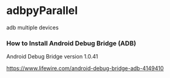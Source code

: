 # adbpyParallel
adb multiple devices

### How to Install Android Debug Bridge (ADB)
Android Debug Bridge version 1.0.41


https://www.lifewire.com/android-debug-bridge-adb-4149410
